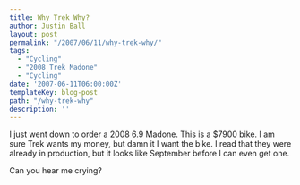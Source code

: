 ```yaml
---
title: Why Trek Why?
author: Justin Ball
layout: post
permalink: "/2007/06/11/why-trek-why/"
tags:
  - "Cycling"
  - "2008 Trek Madone"
  - "Cycling"
date: '2007-06-11T06:00:00Z'
templateKey: blog-post
path: "/why-trek-why"
description: ''
---
```


I just went down to order a 2008 6.9 Madone. This is a $7900 bike. I am sure Trek wants my money, but damn it I want the bike. I read that they were already in production, but it looks like September before I can even get one.

Can you hear me crying?
